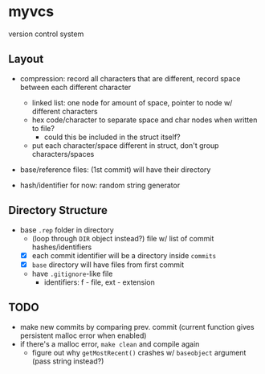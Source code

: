 # myvcs
version control system

## Layout

- compression: record all characters that are different, record space between each different character
	- linked list: one node for amount of space, pointer to node w/ different characters 
	- hex code/character to separate space and char nodes when written to file?
		- could this be included in the struct itself?
	- put each character/space different in struct, don't group characters/spaces

- base/reference files: (1st commit) will have their directory
- hash/identifier for now: random string generator

## Directory Structure
- base `.rep` folder in directory
	- (loop through `DIR` object instead?) file w/ list of commit hashes/identifiers
	- [x] each commit identifier will be a directory inside `commits`
	- [x] `base` directory will have files from first commit
	- have `.gitignore`-like file
		- identifiers: f - file, ext - extension

## TODO
- make new commits by comparing prev. commit (current function gives persistent malloc error when enabled)
- if there's a malloc error, `make clean` and compile again
	- figure out why `getMostRecent()` crashes w/ `baseobject` argument (pass string instead?)

